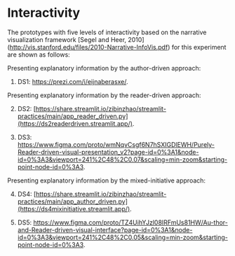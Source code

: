 # Interactivity
The prototypes with five levels of interactivity based on the narrative visualization framework [Segel and Heer, 2010]
  (http://vis.stanford.edu/files/2010-Narrative-InfoVis.pdf) for this experiment are shown as follows: 

Presenting explanatory information by the author-driven approach:
1) DS1: https://prezi.com/i/eijnaberasxe/.

Presenting explanatory information by the reader-driven approach:

2) DS2: [https://share.streamlit.io/zibinzhao/streamlit-practices/main/app_reader_driven.py](https://ds2readerdriven.streamlit.app/).

3) DS3: https://www.figma.com/proto/wmNqvCsgf6N7hSXIGDlEWH/Purely-Reader-driven-visual-presentation_v2?page-id=0%3A1&node-id=0%3A3&viewport=241%2C48%2C0.07&scaling=min-zoom&starting-point-node-id=0%3A3.

Presenting explanatory information by the mixed-initiative approach:

4) DS4: [https://share.streamlit.io/zibinzhao/streamlit-practices/main/app_author_driven.py](https://ds4mixinitiative.streamlit.app/).

5) DS5: https://www.figma.com/proto/TZ4UihYJzl08IRFmUs81HW/Au-thor-and-Reader-driven-visual-interface?page-id=0%3A1&node-id=0%3A3&viewport=241%2C48%2C0.05&scaling=min-zoom&starting-point-node-id=0%3A3.
